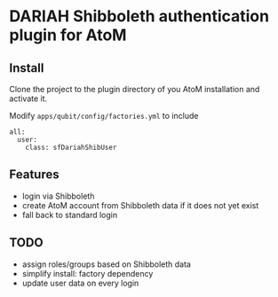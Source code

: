 DARIAH Shibboleth authentication plugin for AtoM
===================

Install
-------------------
Clone the project to the plugin directory of you AtoM installation and activate it.

Modify `apps/qubit/config/factories.yml` to include
````
all:
  user:
    class: sfDariahShibUser
````

Features
-------------------
- login via Shibboleth
- create AtoM account from Shibboleth data if it does not yet exist
- fall back to standard login

TODO
-------------------
- assign roles/groups based on Shibboleth data
- simplify install: factory dependency
- update user data on every login
